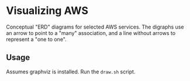 # Visualizing AWS
Conceptual "ERD" diagrams for selected AWS services. The digraphs use an arrow to point to a "many" association, and a line without arrows to represent a "one to one".

## Usage
Assumes graphviz is installed. Run the ```draw.sh``` script.
